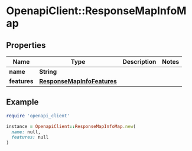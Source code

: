# OpenapiClient::ResponseMapInfoMap

## Properties

| Name | Type | Description | Notes |
| ---- | ---- | ----------- | ----- |
| **name** | **String** |  |  |
| **features** | [**ResponseMapInfoFeatures**](ResponseMapInfoFeatures.md) |  |  |

## Example

```ruby
require 'openapi_client'

instance = OpenapiClient::ResponseMapInfoMap.new(
  name: null,
  features: null
)
```

